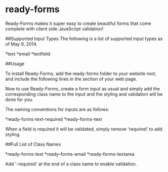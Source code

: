 ready-forms
===========

Ready-Forms makes it super easy to create beautiful forms that come complete with client side JavaScript validation!

##Supported Input Types
The following is a list of supported input types as of May 9, 2014.

*text
*email
*textfield

##Usage

To install Ready-Forms, add the ready-forms folder to your website root, and include the following lines in the <head> section of your web page.

<link rel='stylesheet' type='text/css' href='ready-forms/css/ready-forms.css' />
<script type="text/javascript" src="ready-forms/js/ready-forms.js"></script>

Now to use Ready-Forms, create a form input as usual and simply add the corresponding class name to the input and the styling and validation will be done for you.

The naming conventions for inputs are as follows:

*ready-forms-text-required
*ready-forms-text

When a field is required it will be validated, simply remove 'required' to add styling.

##Full List of Class Names

*ready-forms-text
*ready-forms-email
*ready-forms-textarea

Add '-required' at the end of a class name to enable validation. 
